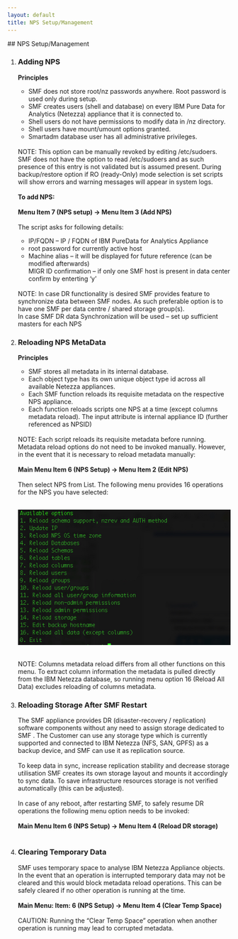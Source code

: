 ```yaml
---
layout: default
title: NPS Setup/Management
---
```

<div id="npssetup1"></div>
## NPS Setup/Management

<ol> 
  <li><h3>Adding NPS</h3></li> 
<b>Principles</b>
  <ul>
      <li>SMF does not store root/nz passwords anywhere. Root password is used only during setup.</li>
      <li>SMF creates users (shell and database) on every IBM Pure Data for Analytics (Netezza) appliance that it is connected to. </li>
      <li>Shell users do not have permissions to modify data in /nz directory. </li>
      <li>Shell users have mount/umount options granted. </li>
     <li>Smartadm database user has all administrative privileges. </li>
</ul>
<br>
NOTE: This option can be manually revoked by editing /etc/sudoers. SMF does not have the option to read /etc/sudoers and as such    presence of this entry is not validated but is assumed present. During backup/restore option if RO (ready-Only) mode selection is set scripts will show errors and warning messages will appear in system logs.
<br>
<br>
<b>To add NPS:</b>
<br>
<br>
<b>Menu Item 7 (NPS setup) -> Menu Item 3 (Add NPS)</b>
<br>
<br>
  The script asks for following details:
  <ul>
    <li>IP/FQDN – IP / FQDN of IBM PureData for Analytics Appliance  </li>
     <li>root password for currently active host </li>
     <li>Machine alias – it will be displayed for future reference (can be modified afterwards)</li>
     MIGR ID confirmation – if only one SMF host is present in data center confirm by enterting ‘y’
 </ul> 
 <br>NOTE: In case DR functionality is desired SMF provides feature to synchronize data between SMF nodes. As such preferable option is to have one SMF per data centre / shared storage group(s). 
 <br>In case SMF DR data Synchronization will be used – set up sufficient masters for each NPS
 <div id="npssetup2"></div>
 <li><h3>Reloading NPS MetaData</h3></li>
<b>Principles</b>
  <ul>
<li>SMF stores all metadata in its internal database.</li>
  <li>Each object type has its own unique object type id across all available Netezza appliances. </li>
  <li>Each SMF function reloads its requisite metadata on the respective NPS appliance.  </li>
  <li>Each function reloads scripts one NPS at a time (except columns metadata reload). The input attribute is internal appliance ID (further referenced as NPSID)</li>
  </ul>
  <br> NOTE: Each script reloads its requisite metadata before running. Metadata reload options do not need to be invoked manually. However, in the event that it is necessary to reload metadata manually:
<br>
<br><b>Main Menu Item 6 (NPS Setup) -> Menu Item 2 (Edit NPS) </b>
<br>
<br>Then select NPS from List. The following menu provides 16 operations for the NPS you have selected:
<br>
<br>
<p align="center">
<img style="float: center;" src="/manual/images/edit_nps_menu.jpg">
</p>
<br>NOTE: Columns metadata reload differs from all other functions on this menu. To extract column information the metadata is pulled directly from the IBM Netezza database, so running menu option 16 (Reload All Data) excludes reloading of columns metadata.
<br>
<div id="npssetup3"></div>
  <li><h3>Reloading Storage After SMF Restart</h3></li> 
The SMF appliance provides DR (disaster-recovery / replication)  software components without any need to assign storage dedicated to SMF . The Customer can use any storage type which is currently supported and connected to IBM Netezza (NFS, SAN, GPFS) as a backup device,  and SMF can use it as replication source. 
<br>  
<br>To keep data in sync, increase replication stability and decrease storage utilisation SMF creates its own storage layout and mounts it accordingly to sync data. To  save infrastructure resources storage is not verified automatically (this can be adjusted). 
<br>
<br>In case of any reboot, after restarting SMF, to safely resume DR operations the following menu option needs to be invoked:
<br>
<br><b>Main Menu Item 6 (NPS Setup) -> Menu Item 4 (Reload DR storage)</b>
<br>
<br>
<div id="npssetup4"></div>
  <li><h3>Clearing Temporary Data</h3></li>
SMF uses  temporary space to analyse IBM Netezza Appliance objects. In the event that an operation is interrupted temporary data may not be cleared and this would block metadata reload operations. This can be safely cleared if no other operation is running at the time.
<br>
<br><b>Main Menu: Item: 6 (NPS Setup) -> Menu Item 4 (Clear Temp Space)</b>
<br>
<br>CAUTION: Running the “Clear Temp Space” operation when another operation is running may lead to corrupted metadata.
<br>
<br>

